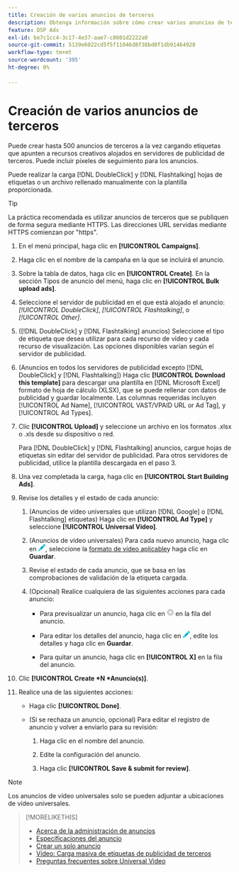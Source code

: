 ```yaml
---
title: Creación de varios anuncios de terceros
description: Obtenga información sobre cómo crear varios anuncios de terceros al mismo tiempo.
feature: DSP Ads
exl-id: be7c1cc4-3c17-4e37-aae7-c8601d2222a0
source-git-commit: 5139e6022cd5f5f11046d8f38bd0f1db91464928
workflow-type: tm+mt
source-wordcount: '395'
ht-degree: 0%

---
```


# Creación de varios anuncios de terceros

Puede crear hasta 500 anuncios de terceros a la vez cargando etiquetas que apunten a recursos creativos alojados en servidores de publicidad de terceros. Puede incluir píxeles de seguimiento para los anuncios.<!-- The bulksheet template for other ad servers says you can include 200. Which is it: 200 or 500? -->

Puede realizar la carga [!DNL DoubleClick] y [!DNL Flashtalking] hojas de etiquetas o un archivo rellenado manualmente con la plantilla proporcionada.

>[!TIP]
>
> La práctica recomendada es utilizar anuncios de terceros que se publiquen de forma segura mediante HTTPS. Las direcciones URL servidas mediante HTTPS comienzan por &quot;https&quot;.

1. En el menú principal, haga clic en **[!UICONTROL Campaigns]**.

1. Haga clic en el nombre de la campaña en la que se incluirá el anuncio.

1. Sobre la tabla de datos, haga clic en **[!UICONTROL Create]**. En la sección Tipos de anuncio del menú, haga clic en **[!UICONTROL Bulk upload ads]**.

1. Seleccione el servidor de publicidad en el que está alojado el anuncio: *[!UICONTROL DoubleClick]*, *[!UICONTROL Flashtalking]*, o *[!UICONTROL Other]*.

1. ([!DNL DoubleClick] y [!DNL Flashtalking] anuncios) Seleccione el tipo de etiqueta que desea utilizar para cada recurso de vídeo y cada recurso de visualización. Las opciones disponibles varían según el servidor de publicidad.

1. (Anuncios en todos los servidores de publicidad excepto [!DNL DoubleClick] y [!DNL Flashtalking]) Haga clic **[!UICONTROL Download this template]** para descargar una plantilla en [!DNL Microsoft Excel] formato de hoja de cálculo (XLSX), que se puede rellenar con datos de publicidad y guardar localmente. Las columnas requeridas incluyen [!UICONTROL Ad Name], [!UICONTROL VAST/VPAID URL or Ad Tag], y [!UICONTROL Ad Types].

1. Clic **[!UICONTROL Upload]** y seleccione un archivo en los formatos .xlsx o .xls desde su dispositivo o red.

   Para [!DNL DoubleClick] y [!DNL Flashtalking] anuncios, cargue hojas de etiquetas sin editar del servidor de publicidad. Para otros servidores de publicidad, utilice la plantilla descargada en el paso 3.

1. Una vez completada la carga, haga clic en **[!UICONTROL Start Building Ads]**.

1. Revise los detalles y el estado de cada anuncio:

   1. (Anuncios de vídeo universales que utilizan [!DNL Google] o [!DNL Flashtalking] etiquetas) Haga clic en **[!UICONTROL Ad Type]** y seleccione **[!UICONTROL Universal Video]**.

   1. (Anuncios de vídeo universales) Para cada nuevo anuncio, haga clic en ![editar](/help/dsp/assets/edit.png), seleccione la [formato de vídeo aplicable](/help/dsp/campaign-management/ads/ad-settings-universal-video.md)y haga clic en **Guardar**.

   1. Revise el estado de cada anuncio, que se basa en las comprobaciones de validación de la etiqueta cargada.

   1. (Opcional) Realice cualquiera de las siguientes acciones para cada anuncio:

      * Para previsualizar un anuncio, haga clic en ![play](/help/dsp/assets/play.png) en la fila del anuncio.

      * Para editar los detalles del anuncio, haga clic en ![editar](/help/dsp/assets/edit.png), edite los detalles y haga clic en **Guardar**.

      * Para quitar un anuncio, haga clic en **[!UICONTROL X]** en la fila del anuncio.

1. Clic **[!UICONTROL Create *N *Anuncio(s)]**.

1. Realice una de las siguientes acciones:

   * Haga clic **[!UICONTROL Done]**.

   * (Si se rechaza un anuncio, opcional) Para editar el registro de anuncio y volver a enviarlo para su revisión:

      1. Haga clic en el nombre del anuncio.

      1. Edite la configuración del anuncio.

      1. Haga clic **[!UICONTROL Save & submit for review]**.

>[!NOTE]
>
>Los anuncios de vídeo universales solo se pueden adjuntar a ubicaciones de vídeo universales.

>[!MORELIKETHIS]
>
>* [Acerca de la administración de anuncios](ad-about.md)
>* [Especificaciones del anuncio](ad-specs.md)
>* [Crear un solo anuncio](ad-create.md)
>* [Vídeo: Carga masiva de etiquetas de publicidad de terceros](https://experienceleague.adobe.com/docs/advertising-learn/tutorials/dsp/bulk-upload-third-party-ad-tags.html)
>* [Preguntas frecuentes sobre Universal Video](/help/dsp/campaign-management/faq-universal-video.md)


